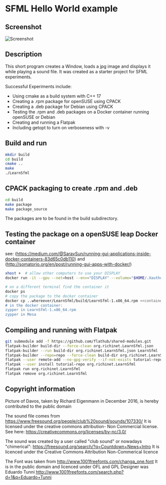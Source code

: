 # SFML Hello World example

## Screenshot

![Screenshot](http://richardeigenmann.github.io/LearnSfml/LearnSfml.png)

## Description

This short program creates a Window, loads a jpg image and displays it while playing a sound file. It was created as a starter project for SFML experiments.

Successful Experiments include:

* Using cmake as a build system with C++ 17
* Creating a .rpm package for openSUSE using CPACK
* Creating a .deb package for Debian using CPACK
* Testing the .rpm and .deb packages on a Docker  container running openSUSE or Debian
* Creating and running a Flatpak
* Including getopt to turn on verboseness with -v

## Build and run

```bash
mkdir build
cd build
cmake ..
make
./LearnSfml
```

## CPACK packaging to create .rpm and .deb

```bash
cd build
make package
make package_source
```

The packages are to be found in the build subdirectory.

## Testing the package on a openSUSE leap Docker container

see: (https://medium.com/@SaravSun/running-gui-applications-inside-docker-containers-83d65c0db110)
and (http://somatorio.org/en/post/running-gui-apps-with-docker/)

```bash
xhost +  # allow other computers to use your DISPLAY
docker run -it --gpu --net=host --env="DISPLAY" --volume="$HOME/.Xauthority:/root/.Xauthority:rw" --volume /tmp/.X11-unix:/tmp/.X11-unix --volume /etc/localtime:/etc/localtime --device /dev/dri --device /dev/snd --device /dev/input --rm opensuse/leap

# on a different terminal find the container it
docker ps
# copy the package to the docker container
docker cp ..whereever/LearnSfml/build/LearnSfml-1.x86_64.rpm <<container>>:/
# in the docker container:
zypper in LearnSfml-1.x86_64.rpm
zypper in Mesa
```

## Compiling and running with Flatpak

```bash
git submodule add -f https://github.com/flathub/shared-modules.git
flatpak-builder build-dir --force-clean org.richinet.LearnSfml.json
flatpak-builder --run build-dir org.richinet.LearnSfml.json LearnSfml
flatpak-builder --repo=repo --force-clean build-dir org.richinet.LearnSfml.json
flatpak --user remote-add --no-gpg-verify --if-not-exists tutorial-repo repo
flatpak --user install tutorial-repo org.richinet.LearnSfml
flatpak run org.richinet.LearnSfml
flatpak remove org.richinet.LearnSfml
```

## Copyright information

Picture of Davos, taken by Richard Eigenmann in December 2016, is hereby contributed to the public domain

The sound file comes from https://www.freesound.org/people/club%20sound/sounds/107330/
It is licensed under the creative commons attribution- Non Commercial license.
See here: https://creativecommons.org/licenses/by-nc/3.0/

The sound was created by a user called "club sound" or nowadays "chimerical": https://freesound.org/search/?q=Countdown+News+Intro It is licenced under the Creative Commons Attribution Non-Commerical licence

The Font was taken from http://www.1001freefonts.com/changa_one.font
It is in the public domain and licenced under OFL and GPL
Designer was Eduardo Tunni http://www.1001freefonts.com/search.php?d=1&q=Eduardo+Tunni
